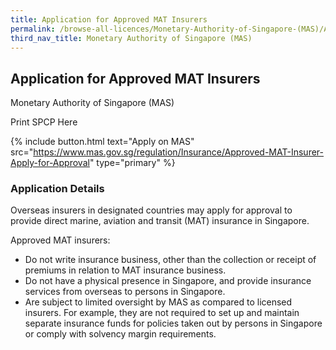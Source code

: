 ```yaml
---
title: Application for Approved MAT Insurers
permalink: /browse-all-licences/Monetary-Authority-of-Singapore-(MAS)/Application-for-Approved-MAT-Insurers
third_nav_title: Monetary Authority of Singapore (MAS)
---
```


## Application for Approved MAT Insurers

Monetary Authority of Singapore (MAS)

Print SPCP Here

{% include button.html text="Apply on MAS" src="https://www.mas.gov.sg/regulation/Insurance/Approved-MAT-Insurer-Apply-for-Approval" type="primary" %}

### Application Details
<p>Overseas insurers in designated countries may apply for approval to provide direct marine, aviation and transit (MAT) insurance in Singapore.</p>
<p>Approved MAT insurers:</p>
<ul>
<li>Do not write insurance business, other than the collection or receipt of premiums in relation to MAT insurance business.</li>
<li>Do not have a physical presence in Singapore, and provide insurance services from overseas to persons in Singapore.</li>
<li>Are subject to limited oversight by MAS as compared to licensed insurers. For example, they are not required to set up and maintain separate insurance funds for policies taken out by persons in Singapore or comply with solvency margin requirements.</li>
</ul>


